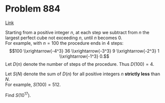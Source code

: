 # Problem 884

[Link](https://projecteuler.net/problem=884)

Starting from a positive integer $n$, at each step we subtract from $n$ the largest perfect cube not exceeding $n$, until $n$ becomes $0$.  
For example, with $n = 100$ the procedure ends in $4$ steps: $$100 \\xrightarrow{-4^3} 36 \\xrightarrow{-3^3} 9 \\xrightarrow{-2^3} 1 \\xrightarrow{-1^3} 0.$$ Let $D(n)$ denote the number of steps of the procedure. Thus $D(100) = 4$.

Let $S(N)$ denote the sum of $D(n)$ for all positive integers $n$ **strictly less** than $N$.  
For example, $S(100) = 512$.

Find $S(10^{17})$.
